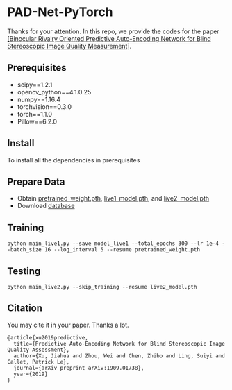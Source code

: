 # PAD-Net-PyTorch

Thanks for your attention. In this repo, we provide the codes for the paper [[Binocular Rivalry Oriented Predictive Auto-Encoding Network for Blind Stereoscopic Image Quality Measurement]](https://arxiv.org/abs/1909.01738).

## Prerequisites
+ scipy==1.2.1
+ opencv_python==4.1.0.25
+ numpy==1.16.4
+ torchvision==0.3.0
+ torch==1.1.0
+ Pillow==6.2.0

## Install
To install all the dependencies in prerequisites

## Prepare Data
+ Obtain [pretrained_weight.pth](https://drive.google.com/file/d/1ROT4InmAEKUisfNbMHwWpWb0nvlDhoSe/view?usp=sharing), [live1_model.pth](https://drive.google.com/file/d/1ggxGi2uvmL3n0BtYLC-HCrWbhna2TkFQ/view?usp=sharing), and [live2_model.pth](https://drive.google.com/file/d/19WJHBkogveax0b3IgpWeRco5xXgKQvFl/view?usp=sharing)
+ Download [database](https://drive.google.com/drive/folders/1LqQFIms_46s7uybos83-5EgMAH2r6OCy?usp=sharing)

## Training
```
python main_live1.py --save model_live1 --total_epochs 300 --lr 1e-4 --batch_size 16 --log_interval 5 --resume pretrained_weight.pth
```

## Testing
```
python main_live2.py --skip_training --resume live2_model.pth
```

## Citation
You may cite it in your paper. Thanks a lot.

```
@article{xu2019predictive,
  title={Predictive Auto-Encoding Network for Blind Stereoscopic Image Quality Assessment},
  author={Xu, Jiahua and Zhou, Wei and Chen, Zhibo and Ling, Suiyi and Callet, Patrick Le},
  journal={arXiv preprint arXiv:1909.01738},
  year={2019}
}
```


